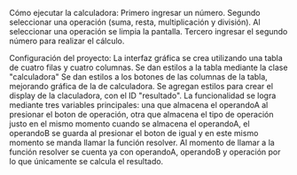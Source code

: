 Cómo ejecutar la calculadora:
Primero ingresar un número.
Segundo seleccionar una operación (suma, resta, multiplicación y división). Al seleccionar una operación se limpia la pantalla.
Tercero ingresar el segundo número para realizar el cálculo.

Configuración del proyecto:
La interfaz gráfica se crea utilizando una tabla de cuatro filas y cuatro columnas.
Se dan estilos a la tabla mediante la clase "calculadora"
Se dan estilos a los botones de las columnas de la tabla, mejorando gráfica de la de calculadora.
Se agregan estilos para crear el display de la claculadora, con el ID "resultado".
La funcionalidad se logra mediante tres variables principales: una que almacena el operandoA al presionar el boton de operación, otra que almacena el tipo de operación justo en el mismo momento cuando se almacena el operandoA, el operandoB se guarda al presionar el boton de igual y en este mismo momento se manda llamar la función resolver.
Al momento de llamar a la función resolver se cuenta ya con operandoA, operandoB y operación por lo que únicamente se calcula el resultado.
